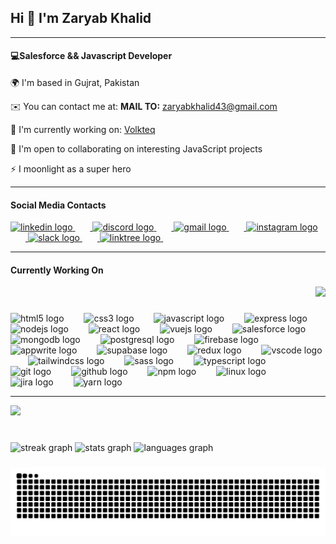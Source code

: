 <h2>Hi 👋 I'm Zaryab Khalid</h2>

<hr/>
<h4>💻Salesforce && Javascript Developer</h4>
<p> 🌍 I'm based in Gujrat, Pakistan</p>
<p> ✉️ You can contact me at: <strong> MAIL TO:</strong> <a href="mailto:zaryabkhalid43@gmail.com">zaryabkhalid43@gmail.com</a></p>
<p> 🚀  I'm currently working on: <a href="https://rehmansolutions.nl">Volkteq</a></p>
<p> 🤝  I'm open to collaborating on interesting JavaScript projects</p>
<p> ⚡  I moonlight as a super hero </p>
<hr/>

<h4>Social Media Contacts</h4>
<div>

  <a href="https://www.linkedin.com/in/zaryabkhalid/" target="_blank">
    <img src="https://raw.githubusercontent.com/maurodesouza/profile-readme-generator/master/src/assets/icons/social/linkedin/default.svg" height="30" alt="linkedin logo"  />
    <img width="24" />
  </a>

  <a href="https://discord.com/zaryab2490" target="_blank">
    <img src="https://raw.githubusercontent.com/maurodesouza/profile-readme-generator/master/src/assets/icons/social/discord/default.svg" height="30" alt="discord logo"  />
    <img width="24" />
  </a>
 
  <a href="zaryabkhalid43@gmail.com" target="_blank">
    <img src="https://raw.githubusercontent.com/maurodesouza/profile-readme-generator/master/src/assets/icons/social/gmail/default.svg" height="30" alt="gmail logo"  />
    <img width="24" />
  </a>

  <a href="https://instagram.com/zaryabkhalid" target="_blank">
    <img src="https://raw.githubusercontent.com/maurodesouza/profile-readme-generator/master/src/assets/icons/social/instagram/default.svg" height="30" alt="instagram logo"  />
    <img width="24" />
  </a>

  <a href="https://slack.com/zaryabkhalid" target="_blank">
    <img src="https://raw.githubusercontent.com/maurodesouza/profile-readme-generator/master/src/assets/icons/social/slack/default.svg" height="30" alt="slack logo"  />
    <img width="24" />
  </a>

  <a href="https://linktr.ee/zaryabkhalid605" target="_blank">
    <img src="https://raw.githubusercontent.com/maurodesouza/profile-readme-generator/master/src/assets/icons/social/linktree/default.svg" height="30" alt="linktree logo"  />
    <img width="24" />
  </a>
</div>

<hr/>

<h4>Currently Working On</h4>

<div align="right">
  <img src="https://visitor-badge.laobi.icu/badge?page_id=zaryabkhalid.zaryabkhalid&left_color=olivedrab&right_color=darkgrey&left_text=Who%20visited%20your%20profile%20%20"  />
</div>

###

<div>
  <img src="https://cdn.jsdelivr.net/gh/devicons/devicon/icons/html5/html5-original.svg" height="30" alt="html5 logo"  />
  <img width="24" />
  <img src="https://cdn.jsdelivr.net/gh/devicons/devicon/icons/css3/css3-original.svg" height="30" alt="css3 logo"  />
  <img width="24" />
  <img src="https://cdn.jsdelivr.net/gh/devicons/devicon/icons/javascript/javascript-original.svg" height="30" alt="javascript logo"  />
   <img width="24" />
  <img src="https://cdn.jsdelivr.net/gh/devicons/devicon/icons/express/express-original.svg" height="30" alt="express logo"  />
  <img width="24" />
  <img src="https://cdn.jsdelivr.net/gh/devicons/devicon/icons/nodejs/nodejs-plain-wordmark.svg" height="30" alt="nodejs logo"  />
  <img width="24" />
  <img src="https://cdn.jsdelivr.net/gh/devicons/devicon/icons/react/react-original-wordmark.svg" height="30" alt="react logo"  />
  <img width="24" />
  <img src="https://cdn.jsdelivr.net/gh/devicons/devicon/icons/vuejs/vuejs-original-wordmark.svg" height="30" alt="vuejs logo"  />
  <img width="24" />
  <img src="https://cdn.jsdelivr.net/gh/devicons/devicon/icons/salesforce/salesforce-original.svg" height="30" alt="salesforce logo"  />
   <img width="24" />
  <img src="https://cdn.jsdelivr.net/gh/devicons/devicon/icons/mongodb/mongodb-plain-wordmark.svg" height="30" alt="mongodb logo"  />
  <img width="24" />
  <img src="https://cdn.jsdelivr.net/gh/devicons/devicon/icons/postgresql/postgresql-original-wordmark.svg" height="30" alt="postgresql logo"  />
  <img width="24" />
  <img src="https://cdn.jsdelivr.net/gh/devicons/devicon/icons/firebase/firebase-plain.svg" height="30" alt="firebase logo"  />
  <img width="24" />
  <img src="https://cdn.jsdelivr.net/gh/devicons/devicon/icons/appwrite/appwrite-original.svg" height="30" alt="appwrite logo"  />
  <img width="24" />
  <img src="https://skillicons.dev/icons?i=supabase" height="30" alt="supabase logo"  />
   <img width="24" />
  <img src="https://cdn.jsdelivr.net/gh/devicons/devicon/icons/redux/redux-original.svg" height="30" alt="redux logo"  />
  <img width="24" />
  <img src="https://cdn.jsdelivr.net/gh/devicons/devicon/icons/vscode/vscode-original.svg" height="30" alt="vscode logo"  />
  <img width="24" />
  <img src="https://cdn.jsdelivr.net/gh/devicons/devicon/icons/tailwindcss/tailwindcss-plain.svg" height="30" alt="tailwindcss logo"  />
  <img width="24" />
  <img src="https://cdn.jsdelivr.net/gh/devicons/devicon/icons/sass/sass-original.svg" height="30" alt="sass logo"  />
  <img width="24" />
  <img src="https://cdn.jsdelivr.net/gh/devicons/devicon/icons/typescript/typescript-original.svg" height="30" alt="typescript logo"  />
  <img width="24" />
  <img src="https://cdn.jsdelivr.net/gh/devicons/devicon/icons/git/git-plain-wordmark.svg" height="30" alt="git logo"  />
  <img width="24" />
  <img src="https://cdn.jsdelivr.net/gh/devicons/devicon/icons/github/github-original.svg" height="30" alt="github logo"  />
  <img width="24" />
  <img src="https://cdn.jsdelivr.net/gh/devicons/devicon/icons/npm/npm-original-wordmark.svg" height="30" alt="npm logo"  />
  <img width="24" />
  <img src="https://cdn.jsdelivr.net/gh/devicons/devicon/icons/linux/linux-original.svg" height="30" alt="linux logo"  />
  <img width="24" />
  <img src="https://cdn.jsdelivr.net/gh/devicons/devicon/icons/jira/jira-original.svg" height="30" alt="jira logo"  />
  <img width="24" />
  <img src="https://cdn.simpleicons.org/yarn/2C8EBB" height="30" alt="yarn logo"  />
</div>

<hr/>

<div>
   <img height="300" src="https://user-images.githubusercontent.com/74038190/213910845-af37a709-8995-40d6-be59-724526e3c3d7.gif"  />
</div>

###

<br clear="both">

<div>
  <img src="https://streak-stats.demolab.com?user=zaryabkhalid&locale=en&mode=weekly&theme=dark&hide_border=false&border_radius=5&order=3" height="170" alt="streak graph"  />
  <img src="https://github-readme-stats.vercel.app/api?username=zaryabkhalid&hide_title=false&hide_rank=false&show_icons=true&include_all_commits=true&count_private=true&disable_animations=false&theme=dark&locale=en&hide_border=false&order=1" height="170" alt="stats graph"  />
  <img src="https://github-readme-stats.vercel.app/api/top-langs?username=zaryabkhalid&locale=en&hide_title=true&layout=compact&card_width=320&langs_count=16&theme=dark&hide_border=false&order=2&custom_title=Worked%20In" height="170" alt="languages graph"  />
</div>

###

<img src="https://raw.githubusercontent.com/zaryabkhalid/zaryabkhalid/output/snake.svg" alt="Snake animation" />

###
